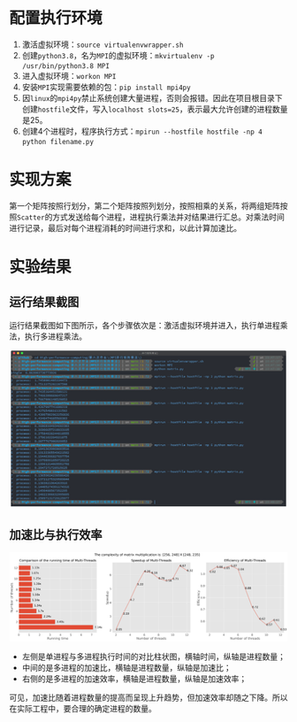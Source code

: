 # 配置执行环境

1. 激活虚拟环境：`source virtualenvwrapper.sh`
2. 创建`python3.8`，名为`MPI`的虚拟环境：`mkvirtualenv -p /usr/bin/python3.8 MPI`
3. 进入虚拟环境：`workon MPI`
4. 安装`MPI`实现需要依赖的包：`pip install mpi4py`
5. 因`linux`的`mpi4py`禁止系统创建大量进程，否则会报错。因此在项目根目录下创建`hostfile`文件，写入`localhost slots=25`，表示最大允许创建的进程数量是25。
6. 创建4个进程时，程序执行方式：`mpirun --hostfile hostfile -np 4 python filename.py`

# 实现方案

第一个矩阵按照行划分，第二个矩阵按照列划分，按照相乘的关系，将两组矩阵按照`Scatter`的方式发送给每个进程，进程执行乘法并对结果进行汇总。对乘法时间进行记录，最后对每个进程消耗的时间进行求和，以此计算加速比。

# 实验结果

## 运行结果截图

运行结果截图如下图所示，各个步骤依次是：激活虚拟环境并进入，执行单进程乘法，执行多进程乘法。

![](1.png)


## 加速比与执行效率

![](2.png)

- 左侧是单进程与多进程执行时间的对比柱状图，横轴时间，纵轴是进程数量；
- 中间的是多进程的加速比，横轴是进程数量，纵轴是加速比；
- 右侧的是多进程的加速效率，横轴是进程数量，纵轴是加速效率；

可见，加速比随着进程数量的提高而呈现上升趋势，但加速效率却随之下降。所以在实际工程中，要合理的确定进程的数量。